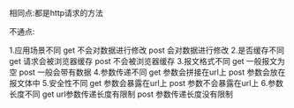相同点:都是http请求的方法

不通点:

1.应用场景不同  get 不会对数据进行修改  post 会对数据进行修改
2.是否缓存不同 get 请求会被浏览器缓存  post 不会被浏览器缓存
3.报文格式不同  get 一般报文为空  post 一般会带有数据
4.参数传递不同  get 参数会拼接在url上  post 参数会放在报文体中
5.安全性不同  get 参数会暴露在url上  post 参数不会暴露在url上
6.参数长度不同  get url参数传递长度有限制  post 参数传递长度没有限制